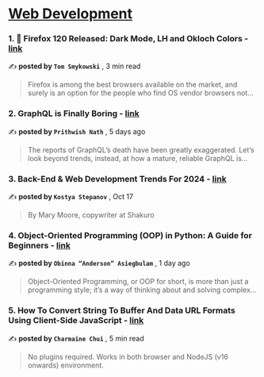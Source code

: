 
<h1><a href=https://medium.com/tag/web-development/recommended target="_blank" rel="noopener noreferrer">Web Development</a></h1>
<h3>1. 🦊 Firefox 120 Released: Dark Mode, LH and Okloch Colors - <a href=https://medium.com/@tomaszs2/firefox-120-released-dark-mode-lh-and-okloch-colors-f8b70b7d6171?source=tag_recommended_feed---------0-84----------web_development----------91fcbee4_d74e_49a1_b176_1475053f6709------- target="_blank" rel="noopener noreferrer">link</a></h3>

✍️ **posted by `Tom Smykowski`** <date> , 3 min read</date>

<blockquote>Firefox is among the best browsers available on the market, and surely is an option for the people who find OS vendor browsers not…</blockquote>

<h3>2. GraphQL is Finally Boring - <a href=https://medium.com/javascript-in-plain-english/graphql-is-finally-boring-681d3328b31c?source=tag_recommended_feed---------1-107----------web_development----------91fcbee4_d74e_49a1_b176_1475053f6709------- target="_blank" rel="noopener noreferrer">link</a></h3>

✍️ **posted by `Prithwish Nath`** <date> , 5 days ago</date>

<blockquote>The reports of GraphQL’s death have been greatly exaggerated. Let’s look beyond trends, instead, at how a mature, reliable GraphQL is…</blockquote>

<h3>3. Back-End & Web Development Trends For 2024 - <a href=https://medium.com/ux-planet/back-end-web-development-trends-for-2024-04cc14bb43cb?source=tag_recommended_feed---------2-85----------web_development----------91fcbee4_d74e_49a1_b176_1475053f6709------- target="_blank" rel="noopener noreferrer">link</a></h3>

✍️ **posted by `Kostya Stepanov`** <date> , Oct 17</date>

<blockquote>By Mary Moore, copywriter at Shakuro</blockquote>

<h3>4. Object-Oriented Programming (OOP) in Python: A Guide for Beginners - <a href=https://medium.com/@oasiegbulam/object-oriented-programming-oop-in-python-an-in-depth-guide-for-beginners-50cf5d086b60?source=tag_recommended_feed---------3-84----------web_development----------91fcbee4_d74e_49a1_b176_1475053f6709------- target="_blank" rel="noopener noreferrer">link</a></h3>

✍️ **posted by `Obinna “Anderson” Asiegbulam`** <date> , 1 day ago</date>

<blockquote>Object-Oriented Programming, or OOP for short, is more than just a programming style; it’s a way of thinking about and solving complex…</blockquote>

<h3>5. How To Convert String To Buffer And Data URL Formats Using Client-Side JavaScript - <a href=https://medium.com/javascript-in-plain-english/how-to-convert-string-to-buffer-and-data-url-formats-using-client-side-javascript-9514a8c446d2?source=tag_recommended_feed---------4-107----------web_development----------91fcbee4_d74e_49a1_b176_1475053f6709------- target="_blank" rel="noopener noreferrer">link</a></h3>

✍️ **posted by `Charmaine Chui`** <date> , 5 min read</date>

<blockquote>No plugins required. Works in both browser and NodeJS (v16 onwards) environment.</blockquote>

